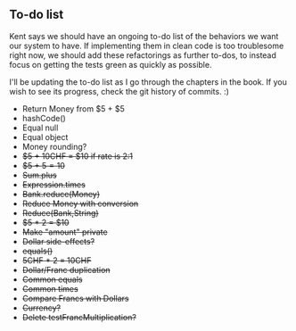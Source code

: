 ## To-do list
Kent says we should have an ongoing to-do list of the behaviors we want our system to have. If implementing them in clean code is too troublesome right now, we should add these refactorings as further to-dos, to instead focus on getting the tests green as quickly as possible.

I'll be updating the to-do list as I go through the chapters in the book. If you wish to see its progress, check the git history of commits. :)

* Return Money from $5 + $5
* hashCode()
* Equal null
* Equal object
* Money rounding?
* ~~$5 + 10CHF = $10 if rate is 2:1~~
* ~~$5 + $5 = 10$~~
* ~~Sum.plus~~
* ~~Expression.times~~
* ~~Bank.reduce(Money)~~
* ~~Reduce Money with conversion~~
* ~~Reduce(Bank,String)~~
* ~~$5 * 2 = $10~~
* ~~Make "amount" private~~
* ~~Dollar side-effects?~~
* ~~equals()~~
* ~~5CHF * 2 = 10CHF~~
* ~~Dollar/Franc duplication~~
* ~~Common equals~~
* ~~Common times~~
* ~~Compare Francs with Dollars~~
* ~~Currency?~~
* ~~Delete testFrancMultiplication?~~